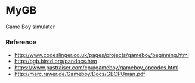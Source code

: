 # MyGB
Game Boy simulater


### Reference
- http://www.codeslinger.co.uk/pages/projects/gameboy/beginning.html
- http://bgb.bircd.org/pandocs.htm
- https://www.pastraiser.com/cpu/gameboy/gameboy_opcodes.html
- http://marc.rawer.de/Gameboy/Docs/GBCPUman.pdf